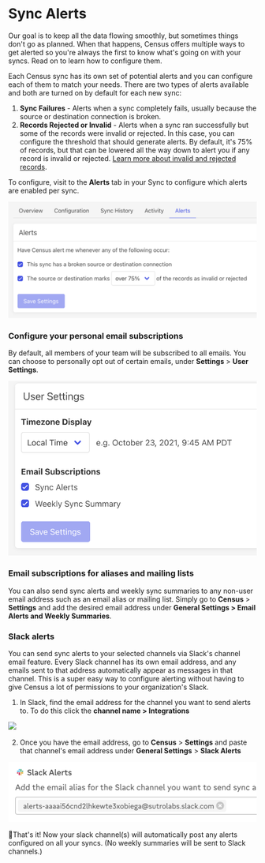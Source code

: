 # Sync Alerts

Our goal is to keep all the data flowing smoothly, but sometimes things don't go as planned. When that happens, Census offers multiple ways to get alerted so you're always the first to know what's going on with your syncs. Read on to learn how to configure them.

Each Census sync has its own set of potential alerts and you can configure each of them to match your needs. There are two types of alerts available and both are turned on by default for each new sync:

1. **Sync Failures** - Alerts when a sync completely fails, usually because the source or destination connection is broken.
2. **Records Rejected or Invalid** - Alerts when a sync ran successfully but some of the records were invalid or rejected. In this case, you can configure the threshold that should generate alerts. By default, it's 75% of records, but that can be lowered all the way down to alert you if any record is invalid or rejected. [Learn more about invalid and rejected records](../core-concept/#understanding-sync-history).

To configure, visit to the **Alerts** tab in your Sync to configure which alerts are enabled per sync.

![](<../../.gitbook/assets/Screen Shot 2021-10-23 at 9.29.15 AM.png>)

### Configure your personal email subscriptions

By default, all members of your team will be subscribed to all emails. You can choose to personally opt out of certain emails, under **Settings** > **User Settings**.

![](<../../.gitbook/assets/Screen Shot 2021-10-23 at 9.45.37 AM.png>)

### Email subscriptions for aliases and mailing lists

You can also send sync alerts and weekly sync summaries to any non-user email address such as an email alias or mailing list. Simply go to **Census** > **Settings** and add the desired email address under **General Settings > Email Alerts and Weekly Summaries**.

### Slack alerts

You can send sync alerts to your selected channels via Slack's channel email feature. Every Slack channel has its own email address, and any emails sent to that address automatically appear as messages in that channel. This is a super easy way to configure alerting without having to give Census a lot of permissions to your organization's Slack.

1. In Slack, find the email address for the channel you want to send alerts to. To do this click the **channel name > Integrations**

![](../../.gitbook/assets/get\_slack\_channel\_email.png)

2. Once you have the email address, go to **Census** > **Settings** and paste that channel's email address under **General Settings** > **Slack Alerts**

![](<../../.gitbook/assets/Screenshot 2023-03-30 at 10.27.29 PM.png>)

:tada:That's it! Now your slack channel(s) will automatically post any alerts configured on all your syncs. (No weekly summaries will be sent to Slack channels.)
